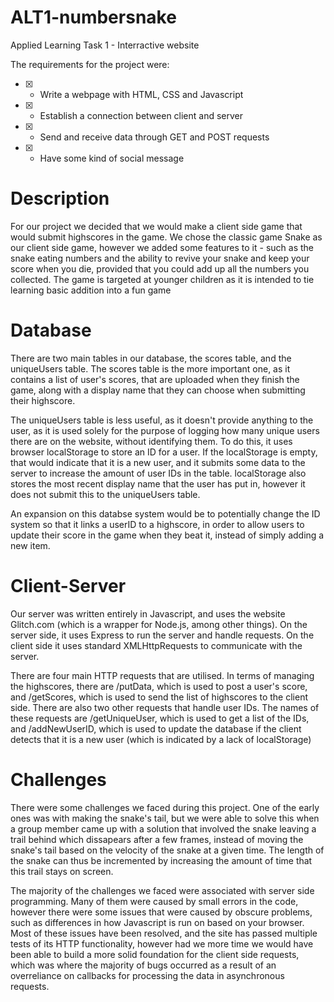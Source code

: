 # ALT1-numbersnake
Applied Learning Task 1 - Interractive website

The requirements for the project were:

- [x] - Write a webpage with HTML, CSS and Javascript

- [x] - Establish a connection between client and server

- [x] - Send and receive data through GET and POST requests

- [x] - Have some kind of social message


# Description
For our project we decided that we would make a client side game that would submit highscores in the game. We chose the classic game Snake as our client side game, however we added some features to it - such as the snake eating numbers and the ability to revive your snake and keep your score when you die, provided that you could add up all the numbers you collected. The game is targeted at younger children as it is intended to tie learning basic addition into a fun game


# Database
There are two main tables in our database, the scores table, and the uniqueUsers table. The scores table is the more important one, as it contains a list of user's scores, that are uploaded when they finish the game, along with a display name that they can choose when submitting their highscore.

The uniqueUsers table is less useful, as it doesn't provide anything to the user, as it is used solely for the purpose of logging how many unique users there are on the website, without identifying them. To do this, it uses browser localStorage to store an ID for a user. If the localStorage is empty, that would indicate that it is a new user, and it submits some data to the server to increase the amount of user IDs in the table. localStorage also stores the most recent display name that the user has put in, however it does not submit this to the uniqueUsers table.

An expansion on this databse system would be to potentially change the ID system so that it links a userID to a highscore, in order to allow users to update their score in the game when they beat it, instead of simply adding a new item.


# Client-Server
Our server was written entirely in Javascript, and uses the website Glitch.com (which is a wrapper for Node.js, among other things). On the server side, it uses Express to run the server and handle requests. On the client side it uses standard XMLHttpRequests to communicate with the server.

There are four main HTTP requests that are utilised. In terms of managing the highscores, there are /putData, which is used to post a user's score, and /getScores, which is used to send the list of highscores to the client side. There are also two other requests that handle user IDs. The names of these requests are /getUniqueUser, which is used to get a list of the IDs, and /addNewUserID, which is used to update the database if the client detects that it is a new user (which is indicated by a lack of localStorage)


# Challenges
There were some challenges we faced during this project. One of the early ones was with making the snake's tail, but we were able to solve this when a group member came up with a solution that involved the snake leaving a trail behind which dissapears after a few frames, instead of moving the snake's tail based on the velocity of the snake at a given time. The length of the snake can thus be incremented by increasing the amount of time that this trail stays on screen.

The majority of the challenges we faced were associated with server side programming. Many of them were caused by small errors in the code, however there were some issues that were caused by obscure problems, such as differences in how Javascript is run on based on your browser. Most of these issues have been resolved, and the site has passed multiple tests of its HTTP functionality, however had we more time we would have been able to build a more solid foundation for the client side requests, which was where the majority of bugs occurred as a result of an overreliance on callbacks for processing the data in asynchronous requests.
